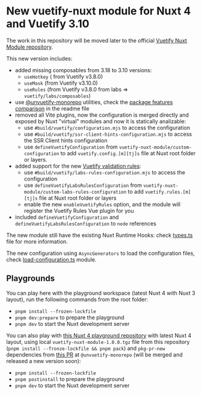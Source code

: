 # New vuetify-nuxt module for Nuxt 4 and Vuetify 3.10

The work in this repository will be moved later to the official [Vuetify Nuxt Module repository](https://github.com/vuetifyjs/nuxt-module).


This new version includes:
- added missing composables from 3.18 to 3.10 versions:
  - `useHotkey` ( from Vuetify v3.8.0)
  - `useMask` (from Vuetify v3.10.0)
  - `useRules` (from Vuetify v3.8.0 from labs => `vuetify/labs/composables`)
- use [@unvuetify-monorepo](https://github.com/userquin/unvuetify-monorepo) utilities, check the [package features comparison](https://github.com/userquin/unvuetify-monorepo?tab=readme-ov-file#-package-features-comparison) in the readme file
- removed all Vite plugins, now the configuration is merged directly and exposed by Nuxt "virtual" modules and now it is statically analizable:
  - use `#build/vuetify/configuration.mjs` to access the configuration
  - use `#build/vuetify/ssr-client-hints-configuration.mjs` to access the SSR Client hints configuration
  - use `defineVuetifyConfiguration` from `vuetify-nuxt-module/custom-configuration` to add `vuetify.config.[m][tj]s` file at Nuxt root folder or layers.
- added support for the new [Vuetify validation rules](https://vuetifyjs.com/en/features/rules/#validation-rules):
  - use `#build/vuetify/labs-rules-configuration.mjs` to access the configuration
  - use `defineVuetifyLabsRulesConfiguration` from `vuetify-nuxt-module/custom-labs-rules-configuration` to add `vuetify.rules.[m][tj]s` file at Nuxt root folder or layers
  - enable the new `enableVuetifyRules` option, and the module will register the Vuetify Rules Vue plugin for you
- included `defineVuetifyConfiguration` and `defineVuetifyLabsRulesConfiguration` to `node` references 

The new module still have the existing Nuxt Runtime Hooks: check [types.ts](./src/types.ts) file for more information.

The new configuration using `AsyncGenerators` to load the configuration files, check [load-configuration.ts](./src/load-configuration.ts) module.

## Playgrounds

You can play here with the playground workspace (latest Nuxt 4 with Nuxt 3 layout), run the following commands from the root folder:
- `pnpm install --frozen-lockfile`
- `pnpm dev:prepare` to prepare the playground
- `pnpm dev` to start the Nuxt development server

You can also play with [this Nuxt 4 playground repository](https://github.com/userquin/vuetify-nuxt-module-nuxt-v4-playground) with latest Nuxt 4 layout, using local `vuetify-nuxt-module-1.0.0.tgz` file from this repository (`pnpm install --fronze-lockfile && pnpm pack`) and `pkg-pr-new` dependencies from [this PR](https://github.com/userquin/unvuetify-monorepo/pull/51) at `@unvuetify-monorepo` (will be merged and released a new version soon):
- `pnpm install --frozen-lockfile`
- `pnpm postinstall` to prepare the playground
- `pnpm dev` to start the Nuxt development server

